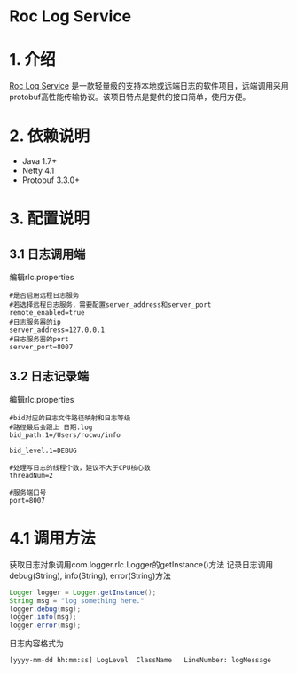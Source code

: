# Roc Log Service

# 1. 介绍
[Roc Log Service](https://github.com/roczpwu/rls) 是一款轻量级的支持本地或远端日志的软件项目，远端调用采用protobuf高性能传输协议。该项目特点是提供的接口简单，使用方便。

# 2. 依赖说明
- Java 1.7+ 
- Netty 4.1
- Protobuf 3.3.0+

# 3. 配置说明

## 3.1 日志调用端
编辑rlc.properties
```
#是否启用远程日志服务
#若选择远程日志服务，需要配置server_address和server_port
remote_enabled=true
#日志服务器的ip
server_address=127.0.0.1
#日志服务器的port
server_port=8007
```

## 3.2 日志记录端
编辑rlc.properties
```
#bid对应的日志文件路径映射和日志等级
#路径最后会跟上 日期.log
bid_path.1=/Users/rocwu/info

bid_level.1=DEBUG

#处理写日志的线程个数，建议不大于CPU核心数
threadNum=2

#服务端口号
port=8007
```

# 4.1 调用方法
获取日志对象调用com.logger.rlc.Logger的getInstance()方法
记录日志调用debug(String), info(String), error(String)方法
```java
Logger logger = Logger.getInstance();
String msg = "log something here."
logger.debug(msg);
logger.info(msg);
logger.error(msg);
```
日志内容格式为
```
[yyyy-mm-dd hh:mm:ss] LogLevel  ClassName   LineNumber: logMessage
```

